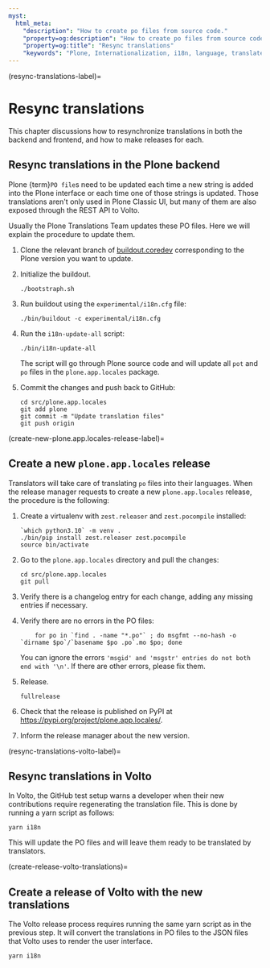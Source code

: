 ```yaml
---
myst:
  html_meta:
    "description": "How to create po files from source code."
    "property=og:description": "How to create po files from source code."
    "property=og:title": "Resync translations"
    "keywords": "Plone, Internationalization, i18n, language, translate, content, localization"
---
```


(resync-translations-label)=

# Resync translations

This chapter discussions how to resynchronize translations in both the backend and frontend, and how to make releases for each.


## Resync translations in the Plone backend

Plone {term}`PO file`s need to be updated each time a new string is added into the Plone interface or each time one of those strings is updated.
Those translations aren't only used in Plone Classic UI, but many of them are also exposed through the REST API to Volto.

Usually the Plone Translations Team updates these PO files.
Here we will explain the procedure to update them.

1.  Clone the relevant branch of [buildout.coredev](https://github.com/plone/buildout.coredev) corresponding to the Plone version you want to update.

2.  Initialize the buildout.

    ```shell
    ./bootstraph.sh
    ```

3.  Run buildout using the `experimental/i18n.cfg` file:

    ```shell
    ./bin/buildout -c experimental/i18n.cfg
    ```

4.  Run the `i18n-update-all` script:

    ```shell
    ./bin/i18n-update-all
    ```

    The script will go through Plone source code and will update all `pot` and `po` files in the `plone.app.locales` package.

5.  Commit the changes and push back to GitHub:

    ```shell
    cd src/plone.app.locales
    git add plone
    git commit -m "Update translation files"
    git push origin
    ```


(create-new-plone.app.locales-release-label)=

## Create a new `plone.app.locales` release

Translators will take care of translating `po` files into their languages.
When the release manager requests to create a new `plone.app.locales` release, the procedure is the following:

1.  Create a virtualenv with `zest.releaser` and `zest.pocompile` installed:

    ```shell
    `which python3.10` -m venv .
    ./bin/pip install zest.releaser zest.pocompile
    source bin/activate
    ```

2.  Go to the `plone.app.locales` directory and pull the changes:

    ```shell
    cd src/plone.app.locales
    git pull
    ```

3.  Verify there is a changelog entry for each change, adding any missing entries if necessary.

4.  Verify there are no errors in the PO files:

    ```shell
        for po in `find . -name "*.po"` ; do msgfmt --no-hash -o `dirname $po`/`basename $po .po`.mo $po; done
    ```

    You can ignore the errors `'msgid' and 'msgstr' entries do not both end with '\n'`.
    If there are other errors, please fix them.

5.  Release.

    ```shell
    fullrelease
    ```

6.  Check that the release is published on PyPI at https://pypi.org/project/plone.app.locales/.

7.  Inform the release manager about the new version.


(resync-translations-volto-label)=

## Resync translations in Volto

In Volto, the GitHub test setup warns a developer when their new contributions require regenerating the translation file.
This is done by running a yarn script as follows:

```shell
yarn i18n
```

This will update the PO files and will leave them ready to be translated by translators.


(create-release-volto-translations)=

## Create a release of Volto with the new translations

The Volto release process requires running the same yarn script as in the previous step.
It will convert the translations in PO files to the JSON files that Volto uses to render the user interface.

```shell
yarn i18n
```
